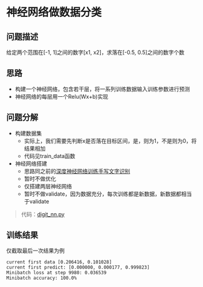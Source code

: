 # 神经网络做数据分类
## 问题描述
给定两个范围在[-1, 1]之间的数字[x1, x2]，求落在[-0.5, 0.5]之间的数字个数

## 思路
- 构建一个神经网络，包含若干层，将一系列训练数据输入训练参数进行预测
- 神经网络的每层用一个Relu(Wx+b)实现

## 问题分解
- 构建数据集
  - 实际上，我们需要先判断x是否落在目标区间，是，则为1，不是则为0，将结果相加
  - 代码见train_data函数
- 神经网络搭建
  - 思路同之前的[深度神经网络训练手写文字识别](deep_network_pratice.md)
  - 暂时不做优化
  - 仅搭建两层神经网络
  - 暂时不做validate，因为数据充分，每次训练都是新数据，新数据都相当于validate

> 代码：[digit_nn.py](../../src/neural/digit_nn.py)

## 训练结果
仅截取最后一次结果为例
```
current first data [0.206416, 0.101028]
current first predict: [0.000000, 0.000177, 0.999823]
Minibatch loss at step 9980: 0.036539
Minibatch accuracy: 100.0%
```
 
 
